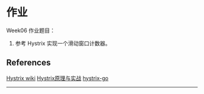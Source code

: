 # 作业

Week06 作业题目：

1. 参考 Hystrix 实现一个滑动窗口计数器。

## References

[Hystrix wiki](https://github.com/Netflix/Hystrix/wiki)
[Hystrix原理与实战](https://blog.csdn.net/loushuiyifan/article/details/82702522)
[hystrix-go](https://github.com/afex/hystrix-go)

---

